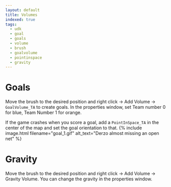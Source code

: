 ```yaml
---
layout: default
title: Volumes
indexed: true
tags:
  - udk
  - goal
  - goals
  - volume
  - brush
  - goalvolume
  - pointinspace
  - gravity
---
```

# Goals
Move the brush to the desired position and right click -> Add Volume -> `GoalVolume_TA` to create goals. In the properties window, set Team number 0 for blue, Team Number 1 for orange. 

If the game crashes when you score a goal, add a `PointInSpace_TA` in the center of the map and set the goal orientation to that.
{% include image.html filename="goal_1.gif" alt_text="Derzo almost missing an open net" %}

# Gravity
Move the brush to the desired position and right click -> Add Volume -> Gravity Volume. You can change the gravity in the properties window.